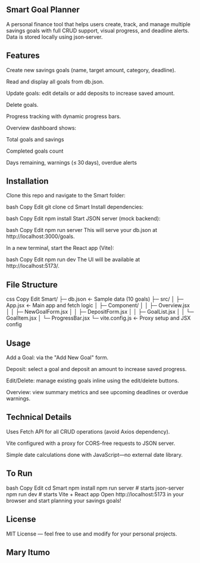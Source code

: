  ## Smart Goal Planner
A personal finance tool that helps users create, track, and manage multiple savings goals with full CRUD support, visual progress, and deadline alerts. Data is stored locally using json‐server.

 ## Features
Create new savings goals (name, target amount, category, deadline).

Read and display all goals from db.json.

Update goals: edit details or add deposits to increase saved amount.

Delete goals.

Progress tracking with dynamic progress bars.

Overview dashboard shows:

Total goals and savings

Completed goals count

Days remaining, warnings (≤ 30 days), overdue alerts

 ## Installation
Clone this repo and navigate to the Smart folder:

bash
Copy
Edit
git clone <repo-url>
cd Smart
Install dependencies:

bash
Copy
Edit
npm install
Start JSON server (mock backend):

bash
Copy
Edit
npm run server
This will serve your db.json at http://localhost:3000/goals.

In a new terminal, start the React app (Vite):

bash
Copy
Edit
npm run dev
The UI will be available at http://localhost:5173/.

 ## File Structure
css
Copy
Edit
Smart/
├─ db.json            ← Sample data (10 goals)
├─ src/
│   ├─ App.jsx        ← Main app and fetch logic
│   ├─ Component/
│   │   ├─ Overview.jsx
│   │   ├─ NewGoalForm.jsx
│   │   ├─ DepositForm.jsx
│   │   ├─ GoalList.jsx
│   │   └─ GoalItem.jsx
│   └─ ProgressBar.jsx
└─ vite.config.js     ← Proxy setup and JSX config
 ## Usage
Add a Goal: via the "Add New Goal" form.

Deposit: select a goal and deposit an amount to increase saved progress.

Edit/Delete: manage existing goals inline using the edit/delete buttons.

Overview: view summary metrics and see upcoming deadlines or overdue warnings.

 ## Technical Details
Uses Fetch API for all CRUD operations (avoid Axios dependency).

Vite configured with a proxy for CORS-free requests to JSON server.

Simple date calculations done with JavaScript—no external date library.

 ## To Run
bash
Copy
Edit
cd Smart
npm install
npm run server   # starts json-server
npm run dev      # starts Vite + React app
Open http://localhost:5173 in your browser and start planning your savings goals!

 ## License
MIT License — feel free to use and modify for your personal projects.
 ##  Mary Itumo
